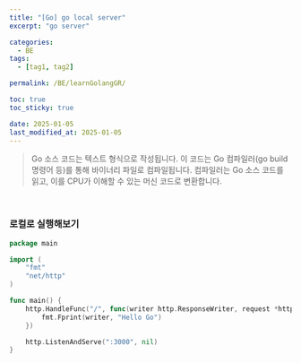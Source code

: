 ```yaml
---
title: "[Go] go local server"
excerpt: "go server"

categories:
  - BE
tags:
  - [tag1, tag2]

permalink: /BE/learnGolangGR/

toc: true
toc_sticky: true

date: 2025-01-05
last_modified_at: 2025-01-05
---
```


> Go 소스 코드는 텍스트 형식으로 작성됩니다. 이 코드는 Go 컴파일러(go build 명령어 등)를 통해 바이너리 파일로 컴파일됩니다. 컴파일러는 Go 소스 코드를 읽고, 이를 CPU가 이해할 수 있는 머신 코드로 변환합니다.
<br>

### 로컬로 실행해보기
```go
package main

import (
	"fmt"
	"net/http"
)

func main() {
	http.HandleFunc("/", func(writer http.ResponseWriter, request *http.Request) {
		fmt.Fprint(writer, "Hello Go")
	})

	http.ListenAndServe(":3000", nil)
}
```